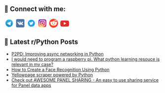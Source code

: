 ## 🔎 Connect with me:
[<img src="https://github.com/bullbesh/bullbesh/blob/main/images/Telegram.png" width="32" height="32" />](https://t.me/bullbesh)
[<img src="https://github.com/bullbesh/bullbesh/blob/main/images/VK.png" width="32" height="32" />](https://vk.com/bullbesh)
[<img src="https://github.com/bullbesh/bullbesh/blob/main/images/Twitter.png" width="32" height="32" />](https://twitter.com/bullbesh1)
[<img src="https://github.com/bullbesh/bullbesh/blob/main/images/Instagram.png" width="32" height="32" />](https://www.instagram.com/bullbesh)
[<img src="https://github.com/bullbesh/bullbesh/blob/main/images/Reddit.png" width="32" height="32" />](https://www.reddit.com/user/bullbesh)
[<img src="https://github.com/bullbesh/bullbesh/blob/main/images/YouTube.png" width="32" height="32" />](https://www.youtube.com/channel/UCtfjRs6uzgq5mfm8S06WTcg)

## 📕 Latest r/Python Posts
<!-- BLOG-POST-LIST:START -->
- [P2PD: Improving async networking in Python](https://www.reddit.com/r/Python/comments/10cgsvx/p2pd_improving_async_networking_in_python/)
- [I would need to program a raspberry pi. What python learning resouce is relevant in my case?](https://www.reddit.com/r/Python/comments/10cggrx/i_would_need_to_program_a_raspberry_pi_what/)
- [How to Create a Face Recognition Using Python](https://www.reddit.com/r/Python/comments/10ccwe2/how_to_create_a_face_recognition_using_python/)
- [Yellowpage scraper powered by Python](https://www.reddit.com/r/Python/comments/10cc17r/yellowpage_scraper_powered_by_python/)
- [Check out AWESOME PANEL SHARING - An easy to use sharing service for Panel data apps](https://www.reddit.com/r/Python/comments/10cbt17/check_out_awesome_panel_sharing_an_easy_to_use/)
<!-- BLOG-POST-LIST:END -->
